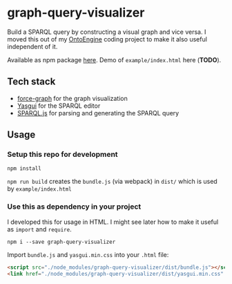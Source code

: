 # graph-query-visualizer
Build a SPARQL query by constructing a visual graph and vice versa. I moved this out of my [OntoEngine](https://github.com/benjaminaaron/OntoEngine) coding project to make it also useful independent of it.

Available as npm package [here](https://www.npmjs.com/package/graph-query-visualizer). Demo of `example/index.html` here (**TODO**).

## Tech stack

- [force-graph](https://github.com/vasturiano/force-graph/) for the graph visualization
- [Yasgui](https://github.com/TriplyDB/Yasgui) for the SPARQL editor
- [SPARQL.js](https://github.com/RubenVerborgh/SPARQL.js) for parsing and generating the SPARQL query

## Usage

### Setup this repo for development

`npm install`

`npm run build` creates the `bundle.js` (via webpack) in `dist/` which is used by `example/index.html`

### Use this as dependency in your project

I developed this for usage in HTML. I might see later how to make it useful as `import` and `require`.

`npm i --save graph-query-visualizer`

Import `bundle.js` and `yasgui.min.css` into your `.html` file:

```html
<script src="./node_modules/graph-query-visualizer/dist/bundle.js"></script>
<link href="./node_modules/graph-query-visualizer/dist/yasgui.min.css" rel="stylesheet" />
```
